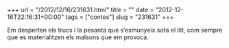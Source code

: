 +++
url = "/2012/12/16/231631.html"
title = ""
date = "2012-12-16T22:16:31+00:00"
tags = ["contes"]
slug = "231631"
+++

Em desperten els trucs i la pesanta que s’esmunyeix sota el llit, com sempre que es materialitzen els malsons que em provoca.
